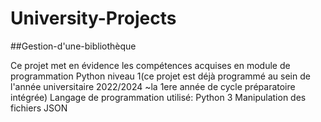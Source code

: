 # University-Projects
##Gestion-d'une-bibliothèque

Ce projet met en évidence les compétences acquises en module de programmation Python niveau 1(ce projet est déjà programmé au sein de l'année universitaire 2022/2024 ~la 1ere année de cycle préparatoire intégrée)
Langage de programmation utilisé: Python 3
Manipulation des fichiers JSON

